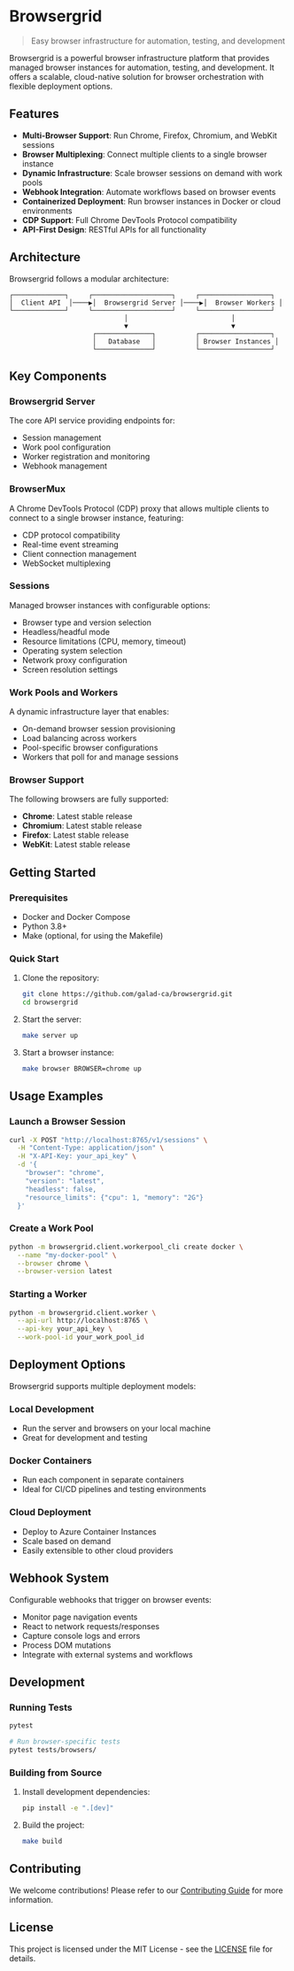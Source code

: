 # Browsergrid

> Easy browser infrastructure for automation, testing, and development

Browsergrid is a powerful browser infrastructure platform that provides managed browser instances for automation, testing, and development. It offers a scalable, cloud-native solution for browser orchestration with flexible deployment options.

## Features

- **Multi-Browser Support**: Run Chrome, Firefox, Chromium, and WebKit sessions
- **Browser Multiplexing**: Connect multiple clients to a single browser instance
- **Dynamic Infrastructure**: Scale browser sessions on demand with work pools
- **Webhook Integration**: Automate workflows based on browser events
- **Containerized Deployment**: Run browser instances in Docker or cloud environments
- **CDP Support**: Full Chrome DevTools Protocol compatibility
- **API-First Design**: RESTful APIs for all functionality

## Architecture

Browsergrid follows a modular architecture:

```
┌─────────────┐     ┌────────────────────┐     ┌──────────────────┐
│  Client API  │────▶│  Browsergrid Server │────▶│  Browser Workers │
└─────────────┘     └────────────────────┘     └──────────────────┘
                             │                          │
                             ▼                          ▼
                     ┌──────────────┐          ┌──────────────────┐
                     │   Database   │          │ Browser Instances │
                     └──────────────┘          └──────────────────┘
```

## Key Components

### Browsergrid Server

The core API service providing endpoints for:
- Session management
- Work pool configuration
- Worker registration and monitoring
- Webhook management

### BrowserMux

A Chrome DevTools Protocol (CDP) proxy that allows multiple clients to connect to a single browser instance, featuring:
- CDP protocol compatibility
- Real-time event streaming
- Client connection management
- WebSocket multiplexing

### Sessions

Managed browser instances with configurable options:
- Browser type and version selection
- Headless/headful mode
- Resource limitations (CPU, memory, timeout)
- Operating system selection
- Network proxy configuration
- Screen resolution settings

### Work Pools and Workers

A dynamic infrastructure layer that enables:
- On-demand browser session provisioning
- Load balancing across workers
- Pool-specific browser configurations
- Workers that poll for and manage sessions

### Browser Support

The following browsers are fully supported:
- **Chrome**: Latest stable release
- **Chromium**: Latest stable release
- **Firefox**: Latest stable release
- **WebKit**: Latest stable release

## Getting Started

### Prerequisites

- Docker and Docker Compose
- Python 3.8+
- Make (optional, for using the Makefile)

### Quick Start

1. Clone the repository:
   ```bash
   git clone https://github.com/galad-ca/browsergrid.git
   cd browsergrid
   ```

2. Start the server:
   ```bash
   make server up
   ```

3. Start a browser instance:
   ```bash
   make browser BROWSER=chrome up
   ```

## Usage Examples

### Launch a Browser Session

```bash
curl -X POST "http://localhost:8765/v1/sessions" \
  -H "Content-Type: application/json" \
  -H "X-API-Key: your_api_key" \
  -d '{
    "browser": "chrome",
    "version": "latest",
    "headless": false,
    "resource_limits": {"cpu": 1, "memory": "2G"}
  }'
```

### Create a Work Pool

```bash
python -m browsergrid.client.workerpool_cli create docker \
  --name "my-docker-pool" \
  --browser chrome \
  --browser-version latest
```

### Starting a Worker

```bash
python -m browsergrid.client.worker \
  --api-url http://localhost:8765 \
  --api-key your_api_key \
  --work-pool-id your_work_pool_id
```

## Deployment Options

Browsergrid supports multiple deployment models:

### Local Development
- Run the server and browsers on your local machine
- Great for development and testing

### Docker Containers
- Run each component in separate containers
- Ideal for CI/CD pipelines and testing environments

### Cloud Deployment
- Deploy to Azure Container Instances
- Scale based on demand
- Easily extensible to other cloud providers

## Webhook System

Configurable webhooks that trigger on browser events:
- Monitor page navigation events
- React to network requests/responses
- Capture console logs and errors
- Process DOM mutations
- Integrate with external systems and workflows

## Development

### Running Tests

```bash
pytest

# Run browser-specific tests
pytest tests/browsers/
```

### Building from Source

1. Install development dependencies:
   ```bash
   pip install -e ".[dev]"
   ```

2. Build the project:
   ```bash
   make build
   ```

## Contributing

We welcome contributions! Please refer to our [Contributing Guide](./.github/CONTRIBUTING.md) for more information.

## License

This project is licensed under the MIT License - see the [LICENSE](./LICENSE) file for details.
